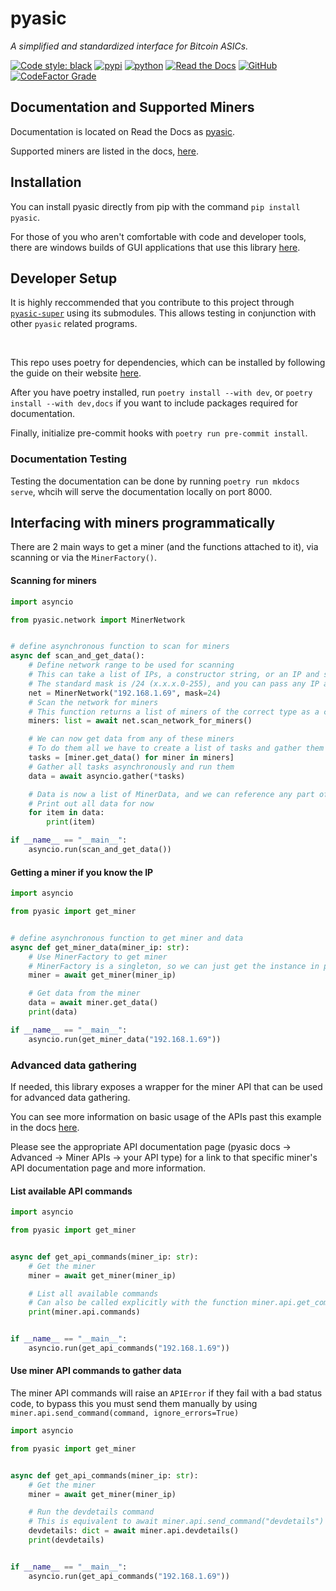 # pyasic
*A simplified and standardized interface for Bitcoin ASICs.*

[![Code style: black](https://img.shields.io/badge/code%20style-black-000000.svg)](https://github.com/psf/black)
[![pypi](https://img.shields.io/pypi/v/pyasic.svg)](https://pypi.org/project/pyasic/)
[![python](https://img.shields.io/pypi/pyversions/pyasic.svg)](https://pypi.org/project/pyasic/)
[![Read the Docs](https://img.shields.io/readthedocs/pyasic)](https://pyasic.readthedocs.io/en/latest/)
[![GitHub](https://img.shields.io/github/license/UpstreamData/pyasic)](https://github.com/UpstreamData/pyasic/blob/master/LICENSE.txt)
[![CodeFactor Grade](https://img.shields.io/codefactor/grade/github/UpstreamData/pyasic)](https://www.codefactor.io/repository/github/upstreamdata/pyasic)
## Documentation and Supported Miners
Documentation is located on Read the Docs as [pyasic](https://pyasic.readthedocs.io/en/latest/).

Supported miners are listed in the docs, [here](https://pyasic.readthedocs.io/en/latest/miners/supported_types/).

## Installation
You can install pyasic directly from pip with the command `pip install pyasic`.

For those of you who aren't comfortable with code and developer tools, there are windows builds of GUI applications that use this library [here](https://drive.google.com/drive/folders/1DjR8UOS_g0ehfiJcgmrV0FFoqFvE9akW?usp=sharing).

## Developer Setup
It is highly reccommended that you contribute to this project through [`pyasic-super`](https://github.com/UpstreamData/pyasic-super) using its submodules.  This allows testing in conjunction with other `pyasic` related programs.

<br>

This repo uses poetry for dependencies, which can be installed by following the guide on their website [here](https://python-poetry.org/docs/#installation).

After you have poetry installed, run `poetry install --with dev`, or `poetry install --with dev,docs` if you want to include packages required for documentation.

Finally, initialize pre-commit hooks with `poetry run pre-commit install`.

### Documentation Testing
Testing the documentation can be done by running `poetry run mkdocs serve`, whcih will serve the documentation locally on port 8000.

## Interfacing with miners programmatically

There are 2 main ways to get a miner (and the functions attached to it), via scanning or via the `MinerFactory()`.

#### Scanning for miners
```python
import asyncio

from pyasic.network import MinerNetwork


# define asynchronous function to scan for miners
async def scan_and_get_data():
    # Define network range to be used for scanning
    # This can take a list of IPs, a constructor string, or an IP and subnet mask
    # The standard mask is /24 (x.x.x.0-255), and you can pass any IP address in the subnet
    net = MinerNetwork("192.168.1.69", mask=24)
    # Scan the network for miners
    # This function returns a list of miners of the correct type as a class
    miners: list = await net.scan_network_for_miners()

    # We can now get data from any of these miners
    # To do them all we have to create a list of tasks and gather them
    tasks = [miner.get_data() for miner in miners]
    # Gather all tasks asynchronously and run them
    data = await asyncio.gather(*tasks)

    # Data is now a list of MinerData, and we can reference any part of that
    # Print out all data for now
    for item in data:
        print(item)

if __name__ == "__main__":
    asyncio.run(scan_and_get_data())
```


#### Getting a miner if you know the IP
```python
import asyncio

from pyasic import get_miner


# define asynchronous function to get miner and data
async def get_miner_data(miner_ip: str):
    # Use MinerFactory to get miner
    # MinerFactory is a singleton, so we can just get the instance in place
    miner = await get_miner(miner_ip)

    # Get data from the miner
    data = await miner.get_data()
    print(data)

if __name__ == "__main__":
    asyncio.run(get_miner_data("192.168.1.69"))
```

### Advanced data gathering

If needed, this library exposes a wrapper for the miner API that can be used for advanced data gathering.

You can see more information on basic usage of the APIs past this example in the docs [here](https://pyasic.readthedocs.io/en/latest/API/api/).

Please see the appropriate API documentation page (pyasic docs -> Advanced -> Miner APIs -> your API type) for a link to that specific miner's API documentation page and more information.

#### List available API commands
```python
import asyncio

from pyasic import get_miner


async def get_api_commands(miner_ip: str):
    # Get the miner
    miner = await get_miner(miner_ip)

    # List all available commands
    # Can also be called explicitly with the function miner.api.get_commands()
    print(miner.api.commands)


if __name__ == "__main__":
    asyncio.run(get_api_commands("192.168.1.69"))
```

#### Use miner API commands to gather data

The miner API commands will raise an `APIError` if they fail with a bad status code, to bypass this you must send them manually by using `miner.api.send_command(command, ignore_errors=True)`

```python
import asyncio

from pyasic import get_miner


async def get_api_commands(miner_ip: str):
    # Get the miner
    miner = await get_miner(miner_ip)

    # Run the devdetails command
    # This is equivalent to await miner.api.send_command("devdetails")
    devdetails: dict = await miner.api.devdetails()
    print(devdetails)


if __name__ == "__main__":
    asyncio.run(get_api_commands("192.168.1.69"))
```
